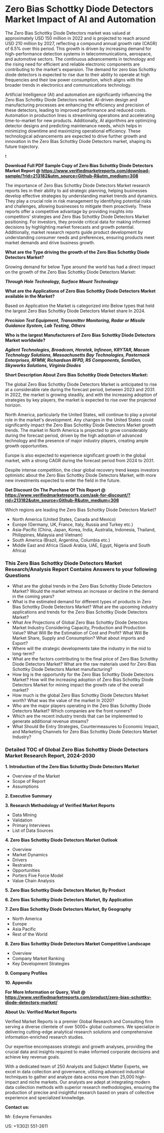 <meta name="title" content="Global Zero Bias Schottky Diode Detectors Market Impact of AI and Automation"><meta name="description" content="The Zero Bias Schottky Diode Detectors market was valued at approximately USD 150 million in 2022 and is projected to reach around USD 210 million by 2027, reflecting "><meta name="title" content="Zero Bias Schottky Diode Detectors Market Size, Share, Scope, Trends, Growth, Opportunities, Analysis, Forecast"><h1>Zero Bias Schottky Diode Detectors Market Impact of AI and Automation</h1><p>The Zero Bias Schottky Diode Detectors market was valued at approximately USD 150 million in 2022 and is projected to reach around USD 210 million by 2027, reflecting a compound annual growth rate (CAGR) of 6.5% over this period. This growth is driven by increasing demand for high-performance detection systems in telecommunications, aerospace, and automotive sectors. The continuous advancements in technology and the rising need for efficient and reliable electronic components are contributing to the market's expansion. The demand for zero bias Schottky diode detectors is expected to rise due to their ability to operate at high frequencies and their low power consumption, which aligns with the broader trends in electronics and communications technology.</p><p>Artificial Intelligence (AI) and automation are significantly influencing the Zero Bias Schottky Diode Detectors market. AI-driven design and manufacturing processes are enhancing the efficiency and precision of these detectors, leading to improved performance and reduced costs. Automation in production lines is streamlining operations and accelerating time-to-market for new products. Additionally, AI algorithms are optimizing detector designs and predicting maintenance needs, which helps in minimizing downtime and maximizing operational efficiency. These technological advancements are expected to drive further growth and innovation in the Zero Bias Schottky Diode Detectors market, shaping its future trajectory.</p>t</p><p id="" class=""><strong>Download Full PDF Sample Copy of Zero Bias Schottky Diode Detectors Market Report @ <a href="https://www.verifiedmarketreports.com/download-sample/?rid=213182&utm_source=Github-R&utm_medium=308" target="_blank">https://www.verifiedmarketreports.com/download-sample/?rid=213182&utm_source=Github-R&utm_medium=308</a></strong></p><p>The importance of&nbsp;Zero Bias Schottky Diode Detectors Market research reports lies in their ability to aid strategic planning, helping businesses develop effective strategies by understanding market trends and dynamics. They play a crucial role in risk management by identifying potential risks and challenges, allowing businesses to mitigate them proactively. These reports offer a competitive advantage by providing insights into competitors' strategies and Zero Bias Schottky Diode Detectors Market positioning. For investors, they provide critical data for making informed decisions by highlighting market forecasts and growth potential. Additionally, market research reports guide product development by understanding consumer needs and preferences, ensuring products meet market demands and drive business growth.</p><p><strong>What are the&nbsp;Type driving the growth of the Zero Bias Schottky Diode Detectors Market?</strong></p><p id="" class="">Growing demand for below Type around the world has had a direct impact on the growth of the Zero Bias Schottky Diode Detectors Market:</p><em><strong>Through Hole Technology, Surface Mount Technology</strong></em></p><strong>What are the&nbsp;Applications&nbsp;of Zero Bias Schottky Diode Detectors Market available in the Market?</strong></p><p id="" class="">Based on Application the Market is categorized into Below types that held the largest Zero Bias Schottky Diode Detectors Market share In 2024.</p><em><strong>Precision Test Equipment, Transmitter Monitoring, Radar or Missile Guidance System, Lab Testing, Others</strong></em></p><strong>Who is the largest Manufacturers of Zero Bias Schottky Diode Detectors Market worldwide?</strong></p><p><em><strong>Agilent Technologies, Broadcom, Herotek, Infineon, KRYTAR, Macom Technology Solutions, Massachusetts Bay Technologies, Pasternack Enterprises, RFMW, Richardson RFPD, RS Components, SemiGen, Skyworks Solutions, Virginia Diodes</strong></em></p><p id="" class=""><strong>Short Description About Zero Bias Schottky Diode Detectors Market:</strong></p><p>The global Zero Bias Schottky Diode Detectors Market is anticipated to rise at a considerable rate during the forecast period, between 2023 and 2031. In 2022, the market is growing steadily, and with the increasing adoption of strategies by key players, the market is expected to rise over the projected horizon.</p><p>North America, particularly the United States, will continue to play a pivotal role in the market's development. Any changes in the United States could significantly impact the Zero Bias Schottky Diode Detectors Market growth trends. The market in North America is projected to grow considerably during the forecast period, driven by the high adoption of advanced technology and the presence of major industry players, creating ample growth opportunities.</p><p>Europe is also expected to experience significant growth in the global market, with a strong CAGR during the forecast period from 2024 to 2031.</p><p>Despite intense competition, the clear global recovery trend keeps investors optimistic about the Zero Bias Schottky Diode Detectors Market, with more new investments expected to enter the field in the future.</p><p id="" class=""><strong>Get Discount On The Purchase Of This Report @ <a href="https://www.verifiedmarketreports.com/ask-for-discount/?rid=213182&utm_source=Github-R&utm_medium=308" target="_blank">https://www.verifiedmarketreports.com/ask-for-discount/?rid=213182&utm_source=Github-R&utm_medium=308</a></strong></p>Which regions are leading the Zero Bias Schottky Diode Detectors Market?</p><ul><li>North America (United States, Canada and Mexico)</li><li>Europe (Germany, UK, France, Italy, Russia and Turkey etc.)</li><li>Asia-Pacific (China, Japan, Korea, India, Australia, Indonesia, Thailand, Philippines, Malaysia and Vietnam)</li><li>South America (Brazil, Argentina, Columbia etc.)</li><li>Middle East and Africa (Saudi Arabia, UAE, Egypt, Nigeria and South Africa)</li></ul><h3 id="" class="">This Zero Bias Schottky Diode Detectors Market Research/Analysis Report Contains Answers to your following Questions</h3><ul><li>What are the global trends in the Zero Bias Schottky Diode Detectors Market? Would the market witness an increase or decline in the demand in the coming years?</li><li>What is the estimated demand for different types of products in Zero Bias Schottky Diode Detectors Market? What are the upcoming industry applications and trends for the Zero Bias Schottky Diode Detectors Market?</li><li>What Are Projections of Global Zero Bias Schottky Diode Detectors Market Industry Considering Capacity, Production and Production Value? What Will Be the Estimation of Cost and Profit? What Will Be Market Share, Supply and Consumption? What about imports and Export?</li><li>Where will the strategic developments take the industry in the mid to long-term?</li><li>What are the factors contributing to the final price of Zero Bias Schottky Diode Detectors Market? What are the raw materials used for Zero Bias Schottky Diode Detectors Market manufacturing?</li><li>How big is the opportunity for the Zero Bias Schottky Diode Detectors Market? How will the increasing adoption of Zero Bias Schottky Diode Detectors Market for mining impact the growth rate of the overall market?</li><li>How much is the global Zero Bias Schottky Diode Detectors Market worth? What was the value of the market In 2020?</li><li>Who are the major players operating in the Zero Bias Schottky Diode Detectors Market? Which companies are the front runners?</li><li>Which are the recent industry trends that can be implemented to generate additional revenue streams?</li><li>What Should Be Entry Strategies, Countermeasures to Economic Impact, and Marketing Channels for Zero Bias Schottky Diode Detectors Market Industry?</li></ul><h3 id="" class="">Detailed TOC of Global Zero Bias Schottky Diode Detectors Market Research Report, 2024-2030</h3><p id="" class=""><strong>1. Introduction of the Zero Bias Schottky Diode Detectors Market</strong></p><ul><li>Overview of the Market</li><li>Scope of Report</li><li>Assumptions</li></ul><p id="" class=""><strong>2. Executive Summary</strong></p><p id="" class=""><strong>3. Research Methodology of Verified Market Reports</strong></p><ul><li>Data Mining</li><li>Validation</li><li>Primary Interviews</li><li>List of Data Sources</li></ul><p id="" class=""><strong>4. Zero Bias Schottky Diode Detectors Market Outlook</strong></p><ul><li>Overview</li><li>Market Dynamics</li><li>Drivers</li><li>Restraints</li><li>Opportunities</li><li>Porters Five Force Model</li><li>Value Chain Analysis</li></ul><p id="" class=""><strong>5. Zero Bias Schottky Diode Detectors Market, By Product</strong></p><p id="" class=""><strong>6. Zero Bias Schottky Diode Detectors Market, By Application</strong></p><p id="" class=""><strong>7. Zero Bias Schottky Diode Detectors Market, By Geography</strong></p><ul><li>North America</li><li>Europe</li><li>Asia Pacific</li><li>Rest of the World</li></ul><p id="" class=""><strong>8. Zero Bias Schottky Diode Detectors Market Competitive Landscape</strong></p><ul><li>Overview</li><li>Company Market Ranking</li><li>Key Development Strategies</li></ul><p id="" class=""><strong>9. Company Profiles</strong></p><p id="" class=""><strong>10. Appendix</strong></p><p id="" class=""><strong>For More Information or Query, Visit @ <a href="https://www.verifiedmarketreports.com/product/zero-bias-schottky-diode-detectors-market/" target="_blank">https://www.verifiedmarketreports.com/product/zero-bias-schottky-diode-detectors-market/</a></strong></p><p id="" class=""><strong>About Us: Verified Market Reports</strong></p><p id="" class="">Verified Market Reports is a premier Global Research and Consulting firm serving a diverse clientele of over 5000+ global customers. We specialize in delivering cutting-edge analytical research solutions and comprehensive information-enriched research studies.</p><p id="" class="">Our expertise encompasses strategic and growth analyses, providing the crucial data and insights required to make informed corporate decisions and achieve key revenue goals.</p><p id="" class="">With a dedicated team of 250 Analysts and Subject Matter Experts, we excel in data collection and governance, utilizing advanced industrial techniques to gather and analyze data across more than 25,000 high-impact and niche markets. Our analysts are adept at integrating modern data collection methods with superior research methodologies, ensuring the production of precise and insightful research based on years of collective experience and specialized knowledge.</p><p id="" class=""><strong>Contact us:</strong></p><p id="" class="">Mr. Edwyne Fernandes</p><p id="" class="">US: +1(302) 551-2611</p>
